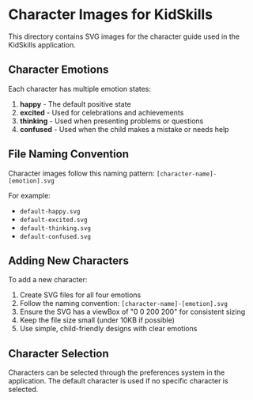 # Character Images for KidSkills

This directory contains SVG images for the character guide used in the KidSkills application.

## Character Emotions

Each character has multiple emotion states:

1. **happy** - The default positive state
2. **excited** - Used for celebrations and achievements
3. **thinking** - Used when presenting problems or questions
4. **confused** - Used when the child makes a mistake or needs help

## File Naming Convention

Character images follow this naming pattern:
`[character-name]-[emotion].svg`

For example:
- `default-happy.svg`
- `default-excited.svg`
- `default-thinking.svg`
- `default-confused.svg`

## Adding New Characters

To add a new character:

1. Create SVG files for all four emotions
2. Follow the naming convention: `[character-name]-[emotion].svg`
3. Ensure the SVG has a viewBox of "0 0 200 200" for consistent sizing
4. Keep the file size small (under 10KB if possible)
5. Use simple, child-friendly designs with clear emotions

## Character Selection

Characters can be selected through the preferences system in the application. The default character is used if no specific character is selected. 